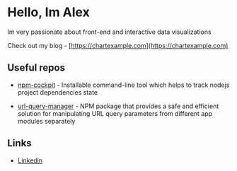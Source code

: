 # Hello, Im Alex

Im very passionate about front-end and interactive data visualizations

Check out my blog - [https://chartexample.com](https://chartexample.com)

## Useful repos

- [npm-cockpit](https://github.com/b0000ring/npm-cockpit) - Installable command-line tool which helps to track nodejs project dependencies state

- [url-query-manager](https://github.com/b0000ring/url-query-manager) - NPM package that provides a safe and efficient solution for manipulating URL query parameters from different app modules separately 

## Links

- [Linkedin](https://www.linkedin.com/in/achirkin/)
